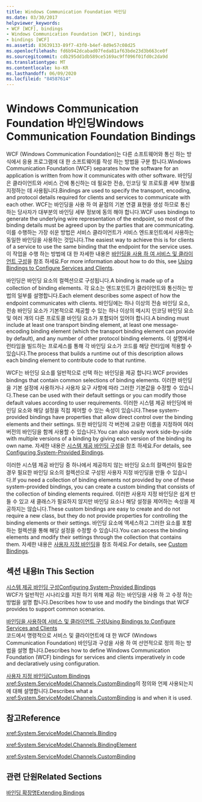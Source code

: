 ```yaml
---
title: Windows Communication Foundation 바인딩
ms.date: 03/30/2017
helpviewer_keywords:
- WCF [WCF], bindings
- Windows Communication Foundation [WCF], bindings
- bindings [WCF]
ms.assetid: 83639133-89f7-43f0-b4ef-8d9e57c08d25
ms.openlocfilehash: fd6b942dcabad07feda81af63bde23d3b663ce0f
ms.sourcegitcommit: cdb295dd1db589ce5169ac9ff096f01fd0c2da9d
ms.translationtype: MT
ms.contentlocale: ko-KR
ms.lasthandoff: 06/09/2020
ms.locfileid: "84587614"
---
```

# <a name="windows-communication-foundation-bindings"></a><span data-ttu-id="1b254-102">Windows Communication Foundation 바인딩</span><span class="sxs-lookup"><span data-stu-id="1b254-102">Windows Communication Foundation Bindings</span></span>
<span data-ttu-id="1b254-103">WCF (Windows Communication Foundation)는 다른 소프트웨어와 통신 하는 방식에서 응용 프로그램에 대 한 소프트웨어를 작성 하는 방법을 구분 합니다.</span><span class="sxs-lookup"><span data-stu-id="1b254-103">Windows Communication Foundation (WCF) separates how the software for an application is written from how it communicates with other software.</span></span> <span data-ttu-id="1b254-104">바인딩은 클라이언트와 서비스 간에 통신하는 데 필요한 전송, 인코딩 및 프로토콜 세부 정보를 지정하는 데 사용됩니다.</span><span class="sxs-lookup"><span data-stu-id="1b254-104">Bindings are used to specify the transport, encoding, and protocol details required for clients and services to communicate with each other.</span></span> <span data-ttu-id="1b254-105">WCF는 바인딩을 사용 하 여 끝점의 기본 연결 표현을 생성 하므로 통신 하는 당사자가 대부분의 바인딩 세부 정보에 동의 해야 합니다.</span><span class="sxs-lookup"><span data-stu-id="1b254-105">WCF uses bindings to generate the underlying wire representation of the endpoint, so most of the binding details must be agreed upon by the parties that are communicating.</span></span> <span data-ttu-id="1b254-106">이를 수행하는 가장 쉬운 방법은 서비스 클라이언트가 서비스 엔드포인트에서 사용하는 동일한 바인딩을 사용하는 것입니다.</span><span class="sxs-lookup"><span data-stu-id="1b254-106">The easiest way to achieve this is for clients of a service to use the same binding that the endpoint for the service uses.</span></span> <span data-ttu-id="1b254-107">이 작업을 수행 하는 방법에 대 한 자세한 내용은 [바인딩을 사용 하 여 서비스 및 클라이언트 구성](../using-bindings-to-configure-services-and-clients.md)을 참조 하세요.</span><span class="sxs-lookup"><span data-stu-id="1b254-107">For more information about how to do this, see [Using Bindings to Configure Services and Clients](../using-bindings-to-configure-services-and-clients.md).</span></span>  
  
 <span data-ttu-id="1b254-108">바인딩은 바인딩 요소의 컬렉션으로 구성됩니다.</span><span class="sxs-lookup"><span data-stu-id="1b254-108">A binding is made up of a collection of binding elements.</span></span> <span data-ttu-id="1b254-109">각 요소는 엔드포인트가 클라이언트와 통신하는 방법의 일부를 설명합니다.</span><span class="sxs-lookup"><span data-stu-id="1b254-109">Each element describes some aspect of how the endpoint communicates with clients.</span></span> <span data-ttu-id="1b254-110">바인딩에는 하나 이상의 전송 바인딩 요소, 전송 바인딩 요소가 기본적으로 제공할 수 있는 하나 이상의 메시지 인코딩 바인딩 요소 및 여러 개의 다른 프로토콜 바인딩 요소가 포함되어 있어야 합니다.</span><span class="sxs-lookup"><span data-stu-id="1b254-110">A binding must include at least one transport binding element, at least one message-encoding binding element (which the transport binding element can provide by default), and any number of other protocol binding elements.</span></span> <span data-ttu-id="1b254-111">이 설명에서 런타임을 빌드하는 프로세스를 통해 각 바인딩 요소가 코드를 해당 런타임에 적용할 수 있습니다.</span><span class="sxs-lookup"><span data-stu-id="1b254-111">The process that builds a runtime out of this description allows each binding element to contribute code to that runtime.</span></span>  
  
 <span data-ttu-id="1b254-112">WCF는 바인딩 요소를 일반적으로 선택 하는 바인딩을 제공 합니다.</span><span class="sxs-lookup"><span data-stu-id="1b254-112">WCF provides bindings that contain common selections of binding elements.</span></span> <span data-ttu-id="1b254-113">이러한 바인딩을 기본 설정에 사용하거나 사용자 요구 사항에 따라 그러한 기본값을 수정할 수 있습니다.</span><span class="sxs-lookup"><span data-stu-id="1b254-113">These can be used with their default settings or you can modify those default values according to user requirements.</span></span> <span data-ttu-id="1b254-114">이러한 시스템 제공 바인딩에 바인딩 요소와 해당 설정을 직접 제어할 수 있는 속성이 있습니다.</span><span class="sxs-lookup"><span data-stu-id="1b254-114">These system-provided bindings have properties that allow direct control over the binding elements and their settings.</span></span> <span data-ttu-id="1b254-115">또한 바인딩의 각 버전에 고유한 이름을 지정하여 여러 버전의 바인딩을 함께 사용할 수 있습니다.</span><span class="sxs-lookup"><span data-stu-id="1b254-115">You can also easily work side-by-side with multiple versions of a binding by giving each version of the binding its own name.</span></span> <span data-ttu-id="1b254-116">자세한 내용은 [시스템 제공 바인딩 구성](configuring-system-provided-bindings.md)을 참조 하세요.</span><span class="sxs-lookup"><span data-stu-id="1b254-116">For details, see [Configuring System-Provided Bindings](configuring-system-provided-bindings.md).</span></span>  
  
 <span data-ttu-id="1b254-117">이러한 시스템 제공 바인딩 중 하나에서 제공하지 않는 바인딩 요소의 컬렉션이 필요한 경우 필요한 바인딩 요소의 컬렉션으로 구성된 사용자 지정 바인딩을 만들 수 있습니다.</span><span class="sxs-lookup"><span data-stu-id="1b254-117">If you need a collection of binding elements not provided by one of these system-provided bindings, you can create a custom binding that consists of the collection of binding elements required.</span></span> <span data-ttu-id="1b254-118">이러한 사용자 지정 바인딩은 쉽게 만들 수 있고 새 클래스가 필요하지 않지만 바인딩 요소나 해당 설정을 제어하는 속성을 제공하지는 않습니다.</span><span class="sxs-lookup"><span data-stu-id="1b254-118">These custom bindings are easy to create and do not require a new class, but they do not provide properties for controlling the binding elements or their settings.</span></span> <span data-ttu-id="1b254-119">바인딩 요소에 액세스하고 그러한 요소를 포함하는 컬렉션을 통해 해당 설정을 수정할 수 있습니다.</span><span class="sxs-lookup"><span data-stu-id="1b254-119">You can access the binding elements and modify their settings through the collection that contains them.</span></span> <span data-ttu-id="1b254-120">자세한 내용은 [사용자 지정 바인딩](../extending/custom-bindings.md)을 참조 하세요.</span><span class="sxs-lookup"><span data-stu-id="1b254-120">For details, see [Custom Bindings](../extending/custom-bindings.md).</span></span>  
  
## <a name="in-this-section"></a><span data-ttu-id="1b254-121">섹션 내용</span><span class="sxs-lookup"><span data-stu-id="1b254-121">In This Section</span></span>  
 [<span data-ttu-id="1b254-122">시스템 제공 바인딩 구성</span><span class="sxs-lookup"><span data-stu-id="1b254-122">Configuring System-Provided Bindings</span></span>](configuring-system-provided-bindings.md)  
 <span data-ttu-id="1b254-123">WCF가 일반적인 시나리오를 지원 하기 위해 제공 하는 바인딩을 사용 하 고 수정 하는 방법을 설명 합니다.</span><span class="sxs-lookup"><span data-stu-id="1b254-123">Describes how to use and modify the bindings that WCF provides to support common scenarios.</span></span>  
  
 [<span data-ttu-id="1b254-124">바인딩을 사용하여 서비스 및 클라이언트 구성</span><span class="sxs-lookup"><span data-stu-id="1b254-124">Using Bindings to Configure Services and Clients</span></span>](../using-bindings-to-configure-services-and-clients.md)  
 <span data-ttu-id="1b254-125">코드에서 명령적으로 서비스 및 클라이언트에 대 한 WCF (Windows Communication Foundation) 바인딩과 구성을 사용 하 여 선언적으로 정의 하는 방법을 설명 합니다.</span><span class="sxs-lookup"><span data-stu-id="1b254-125">Describes how to define Windows Communication Foundation (WCF) bindings for services and clients imperatively in code and declaratively using configuration.</span></span>  
  
 [<span data-ttu-id="1b254-126">사용자 지정 바인딩</span><span class="sxs-lookup"><span data-stu-id="1b254-126">Custom Bindings</span></span>](../extending/custom-bindings.md)  
 <span data-ttu-id="1b254-127"><xref:System.ServiceModel.Channels.CustomBinding>의 정의와 언제 사용되는지에 대해 설명합니다.</span><span class="sxs-lookup"><span data-stu-id="1b254-127">Describes what a <xref:System.ServiceModel.Channels.CustomBinding> is and when it is used.</span></span>  
  
## <a name="reference"></a><span data-ttu-id="1b254-128">참고</span><span class="sxs-lookup"><span data-stu-id="1b254-128">Reference</span></span>  
 <xref:System.ServiceModel.Channels.Binding>  
  
 <xref:System.ServiceModel.Channels.BindingElement>  
  
 <xref:System.ServiceModel.Channels.CustomBinding>  
  
## <a name="related-sections"></a><span data-ttu-id="1b254-129">관련 단원</span><span class="sxs-lookup"><span data-stu-id="1b254-129">Related Sections</span></span>  
 [<span data-ttu-id="1b254-130">바인딩 확장명</span><span class="sxs-lookup"><span data-stu-id="1b254-130">Extending Bindings</span></span>](../extending/extending-bindings.md)
